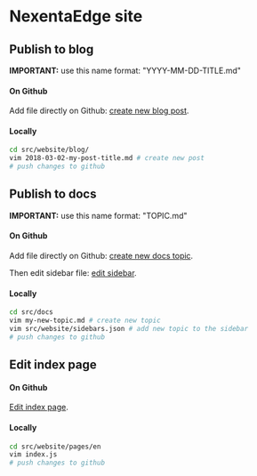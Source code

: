 # NexentaEdge site

## Publish to blog
**IMPORTANT:** use this name format: "YYYY-MM-DD-TITLE.md"

#### On Github
Add file directly on Github: [create new blog post](https://github.com/nexentaedge/nexentaedge.github.io/new/master/src/website/blog).

#### Locally
```bash
cd src/website/blog/
vim 2018-03-02-my-post-title.md # create new post
# push changes to github
```

## Publish to docs
**IMPORTANT:** use this name format: "TOPIC.md"

#### On Github
Add file directly on Github: [create new docs topic](https://github.com/nexentaedge/nexentaedge.github.io/new/master/src/docs).

Then edit sidebar file: [edit sidebar](https://github.com/nexentaedge/nexentaedge.github.io/edit/master/src/website/sidebars.json).

#### Locally
```bash
cd src/docs
vim my-new-topic.md # create new topic
vim src/website/sidebars.json # add new topic to the sidebar
# push changes to github
```

## Edit index page

#### On Github
[Edit index page](https://github.com/nexentaedge/nexentaedge.github.io/edit/master/src/website/pages/en/index.js).

#### Locally
```bash
cd src/website/pages/en
vim index.js
# push changes to github
```
